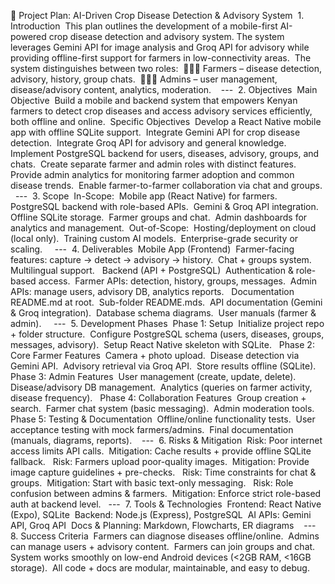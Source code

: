 ‎📑 Project Plan: AI-Driven Crop Disease Detection & Advisory System
‎
‎1. Introduction
‎
‎This plan outlines the development of a mobile-first AI-powered crop disease detection and advisory system. The system leverages Gemini API for image analysis and Groq API for advisory while providing offline-first support for farmers in low-connectivity areas.
‎
‎The system distinguishes between two roles:
‎
‎👩🏾‍🌾 Farmers – disease detection, advisory, history, group chats.
‎
‎👨🏽‍💻 Admins – user management, disease/advisory content, analytics, moderation.
‎
‎
‎
‎---
‎
‎2. Objectives
‎
‎Main Objective
‎
‎Build a mobile and backend system that empowers Kenyan farmers to detect crop diseases and access advisory services efficiently, both offline and online.
‎
‎Specific Objectives
‎
‎Develop a React Native mobile app with offline SQLite support.
‎
‎Integrate Gemini API for crop disease detection.
‎
‎Integrate Groq API for advisory and general knowledge.
‎
‎Implement PostgreSQL backend for users, diseases, advisory, groups, and chats.
‎
‎Create separate farmer and admin roles with distinct features.
‎
‎Provide admin analytics for monitoring farmer adoption and common disease trends.
‎
‎Enable farmer-to-farmer collaboration via chat and groups.
‎
‎
‎
‎---
‎
‎3. Scope
‎
‎In-Scope:
‎
‎Mobile app (React Native) for farmers.
‎
‎PostgreSQL backend with role-based APIs.
‎
‎Gemini & Groq API integration.
‎
‎Offline SQLite storage.
‎
‎Farmer groups and chat.
‎
‎Admin dashboards for analytics and management.
‎
‎
‎Out-of-Scope:
‎
‎Hosting/deployment on cloud (local only).
‎
‎Training custom AI models.
‎
‎Enterprise-grade security or scaling.
‎
‎
‎
‎
‎---
‎
‎4. Deliverables
‎
‎Mobile App (Frontend)
‎
‎Farmer-facing features: capture → detect → advisory → history.
‎
‎Chat + groups system.
‎
‎Multilingual support.
‎
‎
‎Backend (API + PostgreSQL)
‎
‎Authentication & role-based access.
‎
‎Farmer APIs: detection, history, groups, messages.
‎
‎Admin APIs: manage users, advisory DB, analytics reports.
‎
‎
‎Documentation
‎
‎README.md at root.
‎
‎Sub-folder README.mds.
‎
‎API documentation (Gemini & Groq integration).
‎
‎Database schema diagrams.
‎
‎User manuals (farmer & admin).
‎
‎
‎
‎
‎---
‎
‎5. Development Phases
‎
‎Phase 1: Setup
‎
‎Initialize project repo + folder structure.
‎
‎Configure PostgreSQL schema (users, diseases, groups, messages, advisory).
‎
‎Setup React Native skeleton with SQLite.
‎
‎
‎Phase 2: Core Farmer Features
‎
‎Camera + photo upload.
‎
‎Disease detection via Gemini API.
‎
‎Advisory retrieval via Groq API.
‎
‎Store results offline (SQLite).
‎
‎
‎Phase 3: Admin Features
‎
‎User management (create, update, delete).
‎
‎Disease/advisory DB management.
‎
‎Analytics (queries on farmer activity, disease frequency).
‎
‎
‎Phase 4: Collaboration Features
‎
‎Group creation + search.
‎
‎Farmer chat system (basic messaging).
‎
‎Admin moderation tools.
‎
‎
‎Phase 5: Testing & Documentation
‎
‎Offline/online functionality tests.
‎
‎User acceptance testing with mock farmers/admins.
‎
‎Final documentation (manuals, diagrams, reports).
‎
‎
‎
‎---
‎
‎6. Risks & Mitigation
‎
‎Risk: Poor internet access limits API calls.
‎
‎Mitigation: Cache results + provide offline SQLite fallback.
‎
‎
‎Risk: Farmers upload poor-quality images.
‎
‎Mitigation: Provide image capture guidelines + pre-checks.
‎
‎
‎Risk: Time constraints for chat & groups.
‎
‎Mitigation: Start with basic text-only messaging.
‎
‎
‎Risk: Role confusion between admins & farmers.
‎
‎Mitigation: Enforce strict role-based auth at backend level.
‎
‎
‎
‎
‎---
‎
‎7. Tools & Technologies
‎
‎Frontend: React Native (Expo), SQLite
‎
‎Backend: Node.js (Express), PostgreSQL
‎
‎AI APIs: Gemini API, Groq API
‎
‎Docs & Planning: Markdown, Flowcharts, ER diagrams
‎
‎
‎
‎---
‎
‎8. Success Criteria
‎
‎Farmers can diagnose diseases offline/online.
‎
‎Admins can manage users + advisory content.
‎
‎Farmers can join groups and chat.
‎
‎System works smoothly on low-end Android devices (<2GB RAM, <16GB storage).
‎
‎All code + docs are modular, maintainable, and easy to debug.
‎
